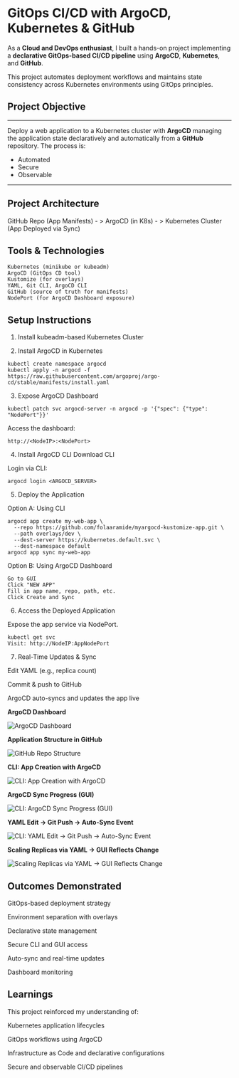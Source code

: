 # GitOps CI/CD with ArgoCD, Kubernetes & GitHub

As a **Cloud and DevOps enthusiast**, I built a hands-on project implementing a **declarative GitOps-based CI/CD pipeline** using **ArgoCD**, **Kubernetes**, and **GitHub**.

This project automates deployment workflows and maintains state consistency across Kubernetes environments using GitOps principles.

## Project Objective

---

Deploy a web application to a Kubernetes cluster with **ArgoCD** managing the application state declaratively and automatically from a **GitHub** repository. The process is:

- Automated  
- Secure  
- Observable  

---

## Project Architecture

GitHub Repo (App Manifests) - > ArgoCD (in K8s) - > Kubernetes Cluster (App Deployed via Sync)

## Tools & Technologies
```
Kubernetes (minikube or kubeadm)
ArgoCD (GitOps CD tool)
Kustomize (for overlays)
YAML, Git CLI, ArgoCD CLI
GitHub (source of truth for manifests)
NodePort (for ArgoCD Dashboard exposure)
```

## Setup Instructions

1. Install kubeadm-based Kubernetes Cluster

2. Install ArgoCD in Kubernetes

```
kubectl create namespace argocd
kubectl apply -n argocd -f https://raw.githubusercontent.com/argoproj/argo-cd/stable/manifests/install.yaml
```
3. Expose ArgoCD Dashboard

```
kubectl patch svc argocd-server -n argocd -p '{"spec": {"type": "NodePort"}}'
```

Access the dashboard:
```
http://<NodeIP>:<NodePort>
```
4. Install ArgoCD CLI
Download CLI

Login via CLI:

```
argocd login <ARGOCD_SERVER>
```

5. Deploy the Application

Option A: Using CLI

```
argocd app create my-web-app \
  --repo https://github.com/folaaramide/myargocd-kustomize-app.git \
  --path overlays/dev \
  --dest-server https://kubernetes.default.svc \
  --dest-namespace default
argocd app sync my-web-app
```

Option B: Using ArgoCD Dashboard

```
Go to GUI
Click "NEW APP"
Fill in app name, repo, path, etc.
Click Create and Sync
```

6. Access the Deployed Application

Expose the app service via NodePort.

```
kubectl get svc
Visit: http://NodeIP:AppNodePort
```

7. Real-Time Updates & Sync

Edit YAML (e.g., replica count)

Commit & push to GitHub

ArgoCD auto-syncs and updates the app live

**ArgoCD Dashboard**

![ArgoCD Dashboard](screenshots/argocd-dashboard.png)

**Application Structure in GitHub**

![GitHub Repo Structure](screenshots/repo-structure.png)

**CLI: App Creation with ArgoCD**

![CLI: App Creation with ArgoCD](screenshots/cli-app-created-argocd.png)

**ArgoCD Sync Progress (GUI)**

![CLI: ArgoCD Sync Progress (GUI)](screenshots/argocd-sync-progress-gui.png)

**YAML Edit → Git Push → Auto-Sync Event**

![CLI: YAML Edit → Git Push → Auto-Sync Event](screenshots/yaml-edit-gitpush-autosync-event.png)

**Scaling Replicas via YAML → GUI Reflects Change**

![Scaling Replicas via YAML → GUI Reflects Change](screenshots/scaling-replicas-via-yaml-gui-reflects-change.png)

## Outcomes Demonstrated
GitOps-based deployment strategy

Environment separation with overlays

Declarative state management

Secure CLI and GUI access

Auto-sync and real-time updates

Dashboard monitoring

## Learnings
This project reinforced my understanding of:

Kubernetes application lifecycles

GitOps workflows using ArgoCD

Infrastructure as Code and declarative configurations

Secure and observable CI/CD pipelines
